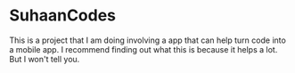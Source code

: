 # SuhaanCodes
This is a project that I am doing involving a app that can help turn code into a mobile app.
I recommend finding out what this is because it helps a lot.
But I won't tell you.
